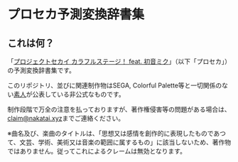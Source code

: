# プロセカ予測変換辞書集

## これは何？

「[プロジェクトセカイ カラフルステージ！ feat. 初音ミク](https://pjsekai.sega.jp/)」（以下「プロセカ」）の予測変換辞書集です。

このリポジトリ、並びに関連制作物はSEGA, Colorful Palette等と一切関係のない[素人](https://go.nakatai.ga/twitter)が公表している非公式なものです。

制作段階で万全の注意を払っておりますが、著作権侵害等の問題がある場合は、[claim@nakatai.xyz](mailto:claim@nakatai.xyz)までご連絡ください。

※曲名及び、楽曲のタイトルは、「思想又は感情を創作的に表現したものであつて、文芸、学術、美術又は音楽の範囲に属するもの」に該当しないため、著作物ではありません。従ってこれによるクレームは無効となります。

